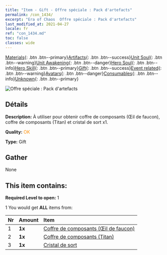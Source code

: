 ```yaml
---
title: "Item - Gift - Offre spéciale : Pack d'artefacts"
permalink: /con_1434/
excerpt: "Era of Chaos  Offre spéciale : Pack d'artefacts"
last_modified_at: 2021-04-27
locale: fr
ref: "con_1434.md"
toc: false
classes: wide
---
```

 [Materials](/ItemsFR/){: .btn .btn--primary}[Artifacts](/ItemsFR/Artifacts/){: .btn .btn--success}[Unit Soul](/ItemsFR/UnitSoul/){: .btn .btn--warning}[Unit Awakening](/ItemsFR/UnitAwakening/){: .btn .btn--danger}[Hero Soul](/ItemsFR/HeroSoul/){: .btn .btn--info}[Hero Skill](/ItemsFR/HeroSkill/){: .btn .btn--primary}[Gift](/ItemsFR/Gift/){: .btn .btn--success}[Event related](/ItemsFR/Events/){: .btn .btn--warning}[Avatars](/ItemsFR/Avatars/){: .btn .btn--danger}[Consumables](/ItemsFR/Consumables/){: .btn .btn--info}[Unknown](/ItemsFR/Unknown/){: .btn .btn--primary}

 ![Offre spéciale : Pack d'artefacts](/images/t/i_907048.png)

## Détails
 **Description:** À utiliser pour obtenir coffre de composants (Œil de faucon), coffre de composants (Titan) et cristal de sort x1.

 **Quality:** <span style="color: #FF8C00">OK</span>

 **Type:** Gift

## Gather

  None

## This item contains:

 **Required Level to open:** 1

 1 You would get **ALL** items  from:

  | Nr | Amount |     Item    |
  |:---|:-------|:------------|
  | 1 |  **1x** | [Coffre de composants (Œil de faucon)](/ItemsFR/con_1349/) |  | 
  | 2 |  **1x** | [Coffre de composants (Titan)](/ItemsFR/con_1343/) |  | 
  | 3 |  **1x** | [Cristal de sort](/ItemsFR/art_189/) |  | 
